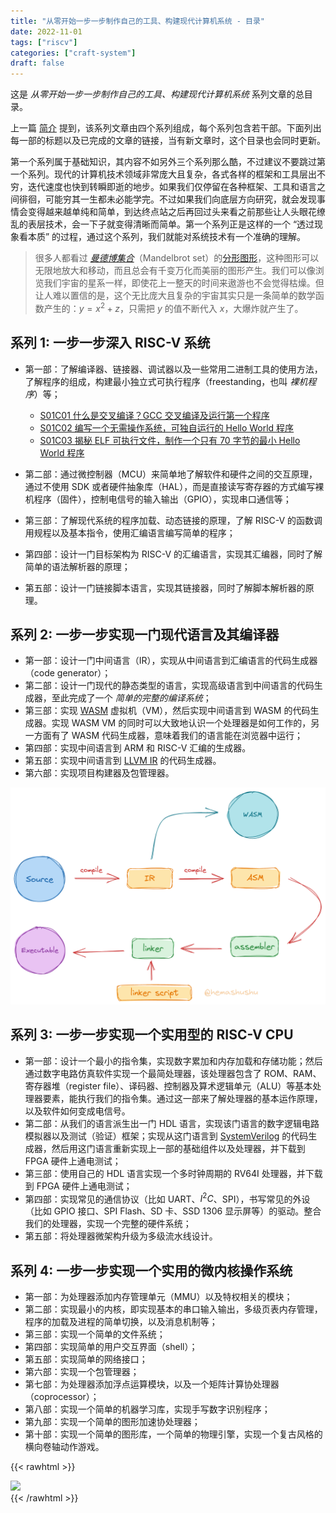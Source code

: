 ```yaml
---
title: "从零开始一步一步制作自己的工具、构建现代计算机系统 - 目录"
date: 2022-11-01
tags: ["riscv"]
categories: ["craft-system"]
draft: false
---
```


这是 _从零开始一步一步制作自己的工具、构建现代计算机系统_ 系列文章的总目录。

上一篇 [简介](../2022-10-31-building-a-modern-computer-system-from-scratch-step-by-step) 提到，该系列文章由四个系列组成，每个系列包含若干部。下面列出每一部的标题以及已完成的文章的链接，当有新文章时，这个目录也会同时更新。

第一个系列属于基础知识，其内容不如另外三个系列那么酷，不过建议不要跳过第一个系列。现代的计算机技术领域非常庞大且复杂，各式各样的框架和工具层出不穷，迭代速度也快到转瞬即逝的地步。如果我们仅停留在各种框架、工具和语言之间徘徊，可能穷其一生都未必能学完。不过如果我们向底层方向研究，就会发现事情会变得越来越单纯和简单，到达终点站之后再回过头来看之前那些让人头眼花缭乱的表层技术，会一下子就变得清晰而简单。第一个系列正是这样的一个 “透过现象看本质” 的过程，通过这个系列，我们就能对系统技术有一个准确的理解。

> 很多人都看过 [_曼德博集合_](https://en.wikipedia.org/wiki/Mandelbrot_set)（Mandelbrot set）的[分形图形](https://en.wikipedia.org/wiki/Fractal)，这种图形可以无限地放大和移动，而且总会有千变万化而美丽的图形产生。我们可以像浏览我们宇宙的星系一样，即使花上一整天的时间来遨游也不会觉得枯燥。但让人难以置信的是，这个无比庞大且复杂的宇宙其实只是一条简单的数学函数产生的：$y = x^2 + z$，只需把 $y$ 的值不断代入 $x$，大爆炸就产生了。

## 系列 1: 一步一步深入 RISC-V 系统

- 第一部：了解编译器、链接器、调试器以及一些常用二进制工具的使用方法，了解程序的组成，构建最小独立式可执行程序（freestanding，也叫 _裸机程序_）等；

  - [S01C01 什么是交叉编译？GCC 交叉编译及运行第一个程序](../2022-11-05-s01c01-cross-compile-and-run-the-first-program)
  - [S01C02 编写一个无需操作系统，可独自运行的 Hello World 程序](../2022-11-06-s01c02-write-a-program-run-alone-without-os)
  - [S01C03 揭秘 ELF 可执行文件，制作一个只有 70 字节的最小 Hello World 程序](../2022-11-07-s01c03-uncovering-the-elf-executable-file-making-a-minimal-hello-world-program)

- 第二部：通过微控制器（MCU）来简单地了解软件和硬件之间的交互原理，通过不使用 SDK 或者硬件抽象库（HAL），而是直接读写寄存器的方式编写裸机程序（固件），控制电信号的输入输出（GPIO），实现串口通信等；
- 第三部：了解现代系统的程序加载、动态链接的原理，了解 RISC-V 的函数调用规程以及基本指令，使用汇编语言编写简单的程序；
- 第四部：设计一门目标架构为 RISC-V 的汇编语言，实现其汇编器，同时了解简单的语法解析器的原理；
- 第五部：设计一门链接脚本语言，实现其链接器，同时了解脚本解析器的原理。

## 系列 2: 一步一步实现一门现代语言及其编译器

- 第一部：设计一门中间语言（IR），实现从中间语言到汇编语言的代码生成器（code generator）；
- 第二部：设计一门现代的静态类型的语言，实现高级语言到中间语言的代码生成器，至此完成了一个 _简单的完整的编译系统_；
- 第三部：实现 [WASM](https://webassembly.org/) 虚拟机（VM），然后实现中间语言到 WASM 的代码生成器。实现 WASM VM 的同时可以大致地认识一个处理器是如何工作的，另一方面有了 WASM 代码生成器，意味着我们的语言能在浏览器中运行；
- 第四部：实现中间语言到 ARM 和 RISC-V 汇编的生成器。
- 第五部：实现中间语言到 [LLVM IR](https://llvm.org/docs/LangRef.html) 的代码生成器。
- 第六部：实现项目构建器及包管理器。

![compilation system](images/compilation-system.png)

## 系列 3: 一步一步实现一个实用型的 RISC-V CPU

- 第一部：设计一个最小的指令集，实现数字累加和内存加载和存储功能；然后通过数字电路仿真软件实现一个最简处理器，该处理器包含了 ROM、RAM、寄存器堆（register file）、译码器、控制器及算术逻辑单元（ALU）等基本处理器要素，能执行我们的指令集。通过这一部来了解处理器的基本运作原理，以及软件如何变成电信号。
- 第二部：从我们的语言派生出一门 HDL 语言，实现该门语言的数字逻辑电路模拟器以及测试（验证）框架；实现从这门语言到 [SystemVerilog](https://en.wikipedia.org/wiki/SystemVerilog) 的代码生成器，然后用这门语言重新实现上一部的基础组件以及处理器，并下载到 FPGA 硬件上通电测试；
- 第三部：使用自己的 HDL 语言实现一个多时钟周期的 RV64I 处理器，并下载到 FPGA 硬件上通电测试；
- 第四部：实现常见的通信协议（比如 UART、$I^2C$、SPI），书写常见的外设（比如 GPIO 接口、SPI Flash、SD 卡、SSD 1306 显示屏等）的驱动。整合我们的处理器，实现一个完整的硬件系统；
- 第五部：将处理器微架构升级为多级流水线设计。

## 系列 4: 一步一步实现一个实用的微内核操作系统

- 第一部：为处理器添加内存管理单元（MMU）以及特权相关的模块；
- 第二部：实现最小的内核，即实现基本的串口输入输出，多级页表内存管理，程序的加载及进程的简单切换，以及消息机制等；
- 第三部：实现一个简单的文件系统；
- 第四部：实现简单的用户交互界面（shell）；
- 第五部：实现简单的网络接口；
- 第六部：实现一个包管理器；
- 第七部：为处理器添加浮点运算模块，以及一个矩阵计算协处理器（coprocessor）；
- 第八部：实现一个简单的机器学习库，实现手写数字识别程序；
- 第九部：实现一个简单的图形加速协处理器；
- 第十部：实现一个简单的图形库，一个简单的物理引擎，实现一个复古风格的横向卷轴动作游戏。

{{< rawhtml >}}
<div>
    <img src="/images/subscribe-and-donate.zh.png" class="block-image image-480px"/>
</div>
{{< /rawhtml >}}